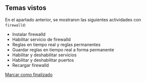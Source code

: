 ## Temas vistos

En el apartado anterior, se mostraron las siguientes actividades con `firewalld`:
* Instalar firewalld
* Habilitar servicio de firewalld
* Reglas en tiempo real y reglas permanentes
* Guardar reglas en tiempo real a forma permanente
* Habilitar y deshabilitar servicios
* Habilitar y deshabilitar puertos
* Recargar firewalld


<a onclick="test()" href="https://fxlearning.142-44-244-147.nip.io/finish/security-firewalld" target="_parent" class="btn primary-btn">Marcar como finalizado</a>

